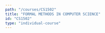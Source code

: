 ```yaml
---
path: "/courses/CS1502"
title: "FORMAL METHODS IN COMPUTER SCIENCE"
id: "CS1502"
type: "individual-course"
---
```

